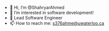 - 👋 Hi, I’m @ShahryarAhmed
- 👀 I’m interested in software development!
- 🌱 Lead Software Engineer
- 📫 How to reach me: s376ahme@uwaterloo.ca

<!---
ShahryarAhmed/ShahryarAhmed is a ✨ special ✨ repository because its `README.md` (this file) appears on your GitHub profile.
You can click the Preview link to take a look at your changes.
--->
